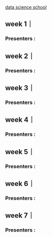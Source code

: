 [data science school](https://datascienceschool.net/view-notebook/9987e98ec60946c79a8a7f37cb7ae9cc/)

## week 1｜
### Presenters :

## week 2｜
### Presenters :

## week 3｜
### Presenters :

## week 4｜
### Presenters :

## week 5｜
### Presenters :

## week 6｜
### Presenters :

## week 7｜
### Presenters :
